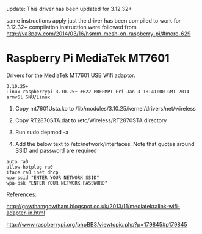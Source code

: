 update: This driver has been updated for 3.12.32+

same instructions apply just the driver has been compiled to work for 3.12.32+
compilation instruction were followed from http://va3paw.com/2014/03/16/hsmm-mesh-on-raspberry-pi/#more-629


Raspberry Pi MediaTek MT7601
============================

Drivers for the MediaTek MT7601 USB Wifi adaptor.

```
3.10.25+
Linux raspberrypi 3.10.25+ #622 PREEMPT Fri Jan 3 18:41:00 GMT 2014 armv6l GNU/Linux
```

1. Copy mt7601Usta.ko to /lib/modules/3.10.25/kernel/drivers/net/wireless

2. Copy RT2870STA.dat to /etc/Wireless/RT2870STA directory

3. Run sudo depmod -a

4. Add the below text to /etc/network/interfaces. Note that quotes around SSID and password are required
```
auto ra0
allow-hotplug ra0
iface ra0 inet dhcp
wpa-ssid "ENTER YOUR NETWORK SSID"
wpa-psk "ENTER YOUR NETWORK PASSWORD"
```



References:

http://gowthamgowtham.blogspot.co.uk/2013/11/mediatekralink-wifi-adapter-in.html

http://www.raspberrypi.org/phpBB3/viewtopic.php?p=179845#p179845
